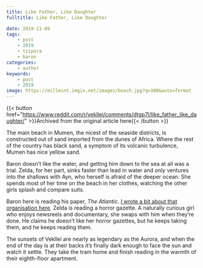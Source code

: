 ```yaml
---
title: Like Father, Like Daughter
fulltitle: Like Father, Like Daughter

date: 2019-11-09
tags:
    - post
    - 2019
    - tzipora
    - baron
categories:
    - author
keywords:
    - post
    - 2019
image: https://millmint.imgix.net/images/beach.jpg?q=100&auto=format
---
```

{{< button href="https://www.reddit.com/r/vekllei/comments/dtgp7l/like_father_like_daughter/" >}}Archived from the original article here{{< /button >}}

The main beach in Mumen, the nicest of the seaside districts, is constructed out of sand imported from the dunes of Africa. Where the rest of the country has black sand, a symptom of its volcanic turbulence, Mumen has nice yellow sand.

Baron doesn’t like the water, and getting him down to the sea at all was a trial. Zelda, for her part, sinks faster than lead in water and only ventures into the shallows with Ayn, who herself is afraid of the deeper ocean. She spends most of her time on the beach in her clothes, watching the other girls splash and compare suits.

Baron here is reading his paper, *The Atlantic*. [I wrote a bit about that organisation here](https://www.reddit.com/r/vekllei/comments/cw44hm/sweat_and_ink_in_the_vekllei_news_agency/). Zelda is reading a horror gazette. A naturally curious girl who enjoys newsreels and documentary, she swaps with him when they’re done. He claims he doesn’t like her horror gazettes, but he keeps taking them, and he keeps reading them.

The sunsets of Vekllei are nearly as legendary as the Aurora, and when the end of the day is at their backs it’s finally dark enough to face the sun and watch it settle. They take the tram home and finish reading in the warmth of their eighth-floor apartment.
